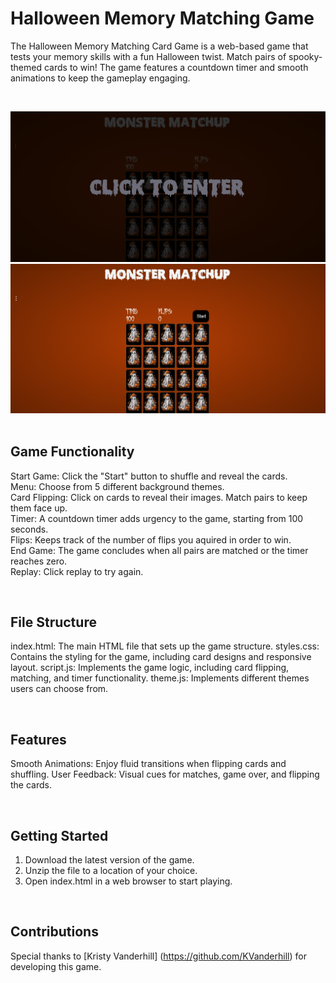 # Halloween Memory Matching Game
The Halloween Memory Matching Card Game is a web-based game that tests your memory skills
with a fun Halloween twist. Match pairs of spooky-themed cards to win! The game features
a countdown timer and smooth animations to keep the gameplay engaging.

&nbsp;

![Enter the Game](Entrance-game.png)
![Click Start](Game.png)
&nbsp;

## Game Functionality
Start Game: Click the "Start" button to shuffle and reveal the cards.<br>
Menu: Choose from 5 different background themes.<br>
Card Flipping: Click on cards to reveal their images. Match pairs to keep them face up.<br>
Timer: A countdown timer adds urgency to the game, starting from 100 seconds.<br>
Flips: Keeps track of the number of flips you aquired in order to win.<br>
End Game: The game concludes when all pairs are matched or the timer reaches zero.<br>
Replay: Click replay to try again.

&nbsp;

## File Structure
index.html: The main HTML file that sets up the game structure.
styles.css: Contains the styling for the game, including card designs and responsive layout.
script.js: Implements the game logic, including card flipping, matching, and timer functionality.
theme.js: Implements different themes users can choose from.

&nbsp;

## Features
Smooth Animations: Enjoy fluid transitions when flipping cards and shuffling.
User Feedback: Visual cues for matches, game over, and flipping the cards.

&nbsp;

## Getting Started
1. Download the latest version of the game.
2. Unzip the file to a location of your choice.
3. Open index.html in a web browser to start playing.

&nbsp;

## Contributions
Special thanks to [Kristy Vanderhill] (https://github.com/KVanderhill) for developing this game.
